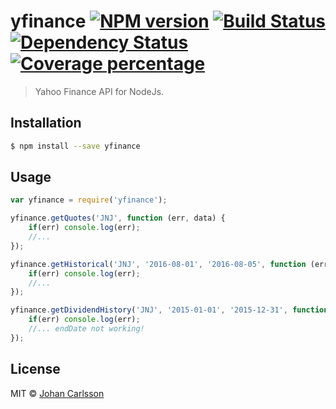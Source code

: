 # yfinance [![NPM version][npm-image]][npm-url] [![Build Status][travis-image]][travis-url] [![Dependency Status][daviddm-image]][daviddm-url] [![Coverage percentage][coveralls-image]][coveralls-url]
> Yahoo Finance API for NodeJs.

## Installation

```sh
$ npm install --save yfinance
```

## Usage

```js
var yfinance = require('yfinance');

yfinance.getQuotes('JNJ', function (err, data) {
    if(err) console.log(err);
    //...
});

yfinance.getHistorical('JNJ', '2016-08-01', '2016-08-05', function (err, data) {
    if(err) console.log(err);
    //...
});

yfinance.getDividendHistory('JNJ', '2015-01-01', '2015-12-31', function (err, data) {
    if(err) console.log(err);
    //... endDate not working!
});
```
## License

MIT © [Johan Carlsson]()


[npm-image]: https://badge.fury.io/js/yfinance.svg
[npm-url]: https://npmjs.org/package/yfinance
[travis-image]: https://travis-ci.org/johancn87/yf.svg?branch=master
[travis-url]: https://travis-ci.org/johancn87/yf
[daviddm-image]: https://david-dm.org/johancn87/yf.svg?theme=shields.io
[daviddm-url]: https://david-dm.org/johancn87/yf
[coveralls-image]: https://coveralls.io/repos/github/johancn87/yf/badge.svg?branch=master
[coveralls-url]: https://coveralls.io/github/johancn87/yf?branch=master
